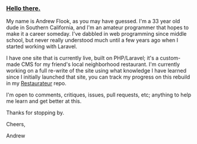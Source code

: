 ### [Hello there.](https://www.youtube.com/watch?v=frszEJb0aOo)

My name is Andrew Flook, as you may have guessed. I'm a 33 year old dude in Southern California, and I'm an amateur programmer that hopes to make it a career someday. I've dabbled in web programming since middle school, but never really understood much until a few years ago when I started working with Laravel.

I have one site that is currently live, built on PHP/Laravel; it's a custom-made CMS for my friend's local neighborhood restaurant. I'm currently working on a full re-write of the site using what knowledge I have learned since I initially launched that site, you can track my progress on this rebuild in my [Restaurateur](https://www.github.com/AndrewFlook/restaurateur) repo.

I'm open to comments, critiques, issues, pull requests, etc; anything to help me learn and get better at this.

Thanks for stopping by.

Cheers,

Andrew
